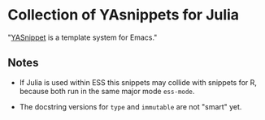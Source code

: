 # Collection of YAsnippets for Julia

"[YASnippet](https://github.com/capitaomorte/yasnippet) is a template system for Emacs."

## Notes

- If Julia is used within ESS this snippets may collide with
  snippets for R, because both run in the same major mode `ess-mode`.

- The docstring versions for `type` and `immutable` are not "smart" yet.
